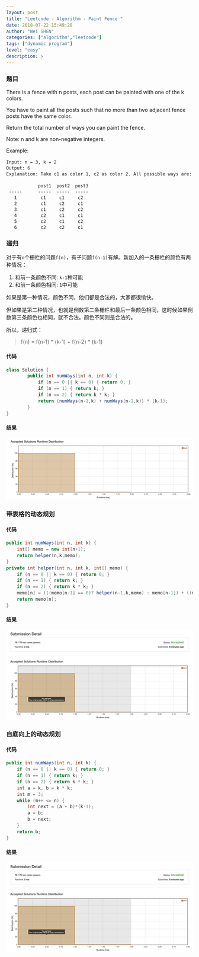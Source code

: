 ```yaml
---
layout: post
title: "Leetcode - Algorithm - Paint Fence "
date: 2018-07-22 15:49:20
author: "Wei SHEN"
categories: ["algorithm","leetcode"]
tags: ["dynamic program"]
level: "easy"
description: >
---
```


### 题目
There is a fence with n posts, each post can be painted with one of the k colors.

You have to paint all the posts such that no more than two adjacent fence posts have the same color.

Return the total number of ways you can paint the fence.

Note:
n and k are non-negative integers.

Example:
```
Input: n = 3, k = 2
Output: 6
Explanation: Take c1 as color 1, c2 as color 2. All possible ways are:

            post1  post2  post3      
 -----      -----  -----  -----       
   1         c1     c1     c2
   2         c1     c2     c1
   3         c1     c2     c2
   4         c2     c1     c1  
   5         c2     c1     c2
   6         c2     c2     c1
```

### 递归
对于有`n`个栅栏的问题`f(n)`，有子问题`f(n-1)`有解。新加入的一条栅栏的颜色有两种情况：
1. 和前一条颜色不同: `k-1`种可能
2. 和前一条颜色相同: `1`中可能

如果是第一种情况，颜色不同，他们都是合法的，大家都很愉快。

但如果是第二种情况，也就是倒数第二条栅栏和最后一条颜色相同，这时候如果倒数第三条颜色也相同，就不合法。颜色不同则是合法的。

所以，递归式：
> f(n) = f(n-1) * (k-1) + f(n-2) * (k-1)


#### 代码
```java
class Solution {
        public int numWays(int n, int k) {
            if (n == 0 || k == 0) { return 0; }
            if (n == 1) { return k; }
            if (n == 2) { return k * k; }
            return (numWays(n-1,k) + numWays(n-2,k)) * (k-1);
        }
}
```

#### 结果
![paint-fence-1](/images/leetcode/paint-fence-1.png)


### 带表格的动态规划

#### 代码
```java
public int numWays(int n, int k) {
    int[] memo = new int[n+1];
    return helper(n,k,memo);
}
private int helper(int n, int k, int[] memo) {
    if (n == 0 || k == 0) { return 0; }
    if (n == 1) { return k; }
    if (n == 2) { return k * k; }
    memo[n] = (((memo[n-1] == 0)? helper(n-1,k,memo) : memo[n-1]) + ((memo[n-2] == 0)? helper(n-2,k,memo) : memo[n-2])) * (k-1);
    return memo[n];
}
```

#### 结果
![paint-fence-2](/images/leetcode/paint-fence-2.png)


### 自底向上的动态规划

#### 代码
```java
public int numWays(int n, int k) {
    if (n == 0 || k == 0) { return 0; }
    if (n == 1) { return k; }
    if (n == 2) { return k * k; }
    int a = k, b = k * k;
    int m = 3;
    while (m++ <= n) {
        int next = (a + b)*(k-1);
        a = b;
        b = next;
    }
    return b;
}
```

#### 结果
![paint-fence-2](/images/leetcode/paint-fence-2.png)
